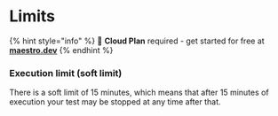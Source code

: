 # Limits

{% hint style="info" %}
🚀 **Cloud Plan** required - get started for free at [**maestro.dev**](https://signin.maestro.dev/sign-up)
{% endhint %}

### Execution limit (soft limit)

There is a soft limit of 15 minutes, which means that after 15 minutes of execution your test may be stopped at any time after that.
